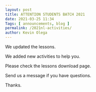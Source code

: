 ```yaml
--- 
layout: post 
title: ATTENTION STUDENTS BATCH 2021
date: 2021-03-25 11:34
Tags: [ announcements, blog ]
permalink: /2021nl-activities/ 
author: Kevin Olega 
--- 
```

We updated the lessons.

We added new activities to help you.

Please check the lessons download page.

Send us a message if you have questions.

Thanks.